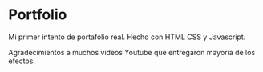 # Portfolio

Mi primer intento de portafolio real.
Hecho con HTML CSS y Javascript.

Agradecimientos a muchos videos Youtube que entregaron mayoría de los efectos.

